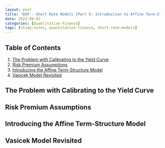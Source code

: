 ```yaml
---
layout: post
title: "WIP - Short Rate Models (Part 5: Introduction to Affine Term-Structure Model)"
date: 2023-09-02
categories: [Quantitative Finance]
tags: [study-notes, quantitative-finance, short-rate-models]
---
```


<script type="text/javascript" src="https://cdn.mathjax.org/mathjax/latest/MathJax.js?config=default"></script>


## Table of Contents

1. [The Problem with Calibrating to the Yield Curve](#the-problem-with-calibrating-to-the-yield-curve)
2. [Risk Premium Assumptions](#risk-premium-assumptions)
3. [Introducing the Affine Term-Structure Model](#introducing-the-affine-term-structure-model)
4. [Vasicek Model Revisited](#vasicek-model-revisited)

## The Problem with Calibrating to the Yield Curve

## Risk Premium Assumptions

## Introducing the Affine Term-Structure Model

## Vasicek Model Revisited